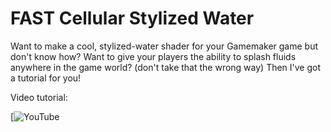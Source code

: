 # FAST Cellular Stylized Water

Want to make a cool, stylized-water shader for your Gamemaker game but don't know how? Want to give your players the ability to splash fluids anywhere in the game world? (don't take that the wrong way) Then I've got a tutorial for you!

Video tutorial:

[![YouTube]([https://www.youtube.com/channel/UCgs_RfH8q3r1UMvg1zpjrEw](https://youtu.be/5Bn3kCeCP8g)https://youtu.be/5Bn3kCeCP8g)
